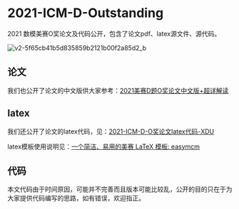 # 2021-ICM-D-Outstanding
 2021 数模美赛O奖论文及代码公开，包含了论文pdf、latex源文件、源代码。

![v2-5f65cb41b5d835859b2121b00f2a85d2_b](https://s2.loli.net/2022/01/01/FVis3OKvfUkRBm7.jpg)

## 论文

我们也公开了论文的中文版供大家参考：[2021美赛D题O奖论文中文版+超详解读](https://zhuanlan.zhihu.com/p/370250195)

## latex

我们还公开了论文的latex代码，见：[2021-ICM-D-O奖论文latex代码-XDU](https://github.com/Jy-stdio/2021-ICM-D-Outstanding/tree/main/tex%E6%BA%90%E7%A8%8B%E5%BA%8F/2021%20D/easymcm)

latex模板使用说明见：[一个简洁、易用的美赛 LaTeX 模板: easymcm](https://github.com/xjtu-blacksmith/easymcm)

## 代码

本文代码由于时间原因，可能并不完善而且版本可能比较乱，公开的目的只在于为大家提供代码编写的思路，如有错误，欢迎指正。

